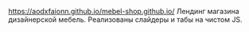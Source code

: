 https://aodxfaionn.github.io/mebel-shop.github.io/
Лендинг магазина дизайнерской мебель. Реализованы слайдеры и табы на чистом JS.
